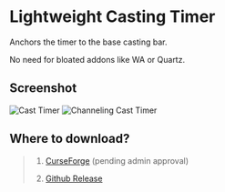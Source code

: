 # Lightweight Casting Timer

Anchors the timer to the base casting bar.

No need for bloated addons like WA or Quartz.

## Screenshot
![Cast Timer](https://github.com/omsheal/Internal-Casting-Timer/raw/main/cast.png)
![Channeling Cast Timer](https://github.com/omsheal/Internal-Casting-Timer/raw/main/channel.png)


## Where to download?
> 1) [CurseForge](https://www.curseforge.com/wow/addons/internal-casting-timer) (pending admin approval)
> 
> 2) [Github Release](https://github.com/omsheal/Internal-Casting-Timer/releases)
